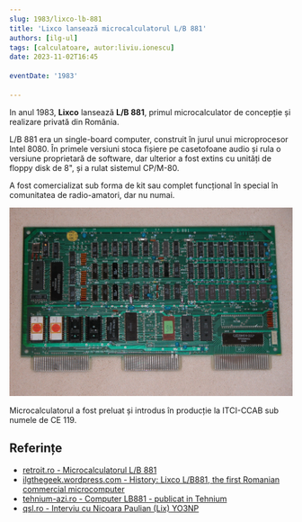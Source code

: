 ```yaml
---
slug: 1983/lixco-lb-881
title: 'Lixco lansează microcalculatorul L/B 881'
authors: [ilg-ul]
tags: [calculatoare, autor:liviu.ionescu]
date: 2023-11-02T16:45

eventDate: '1983'

---
```


In anul 1983, **Lixco** lansează **L/B 881**, primul microcalculator de
concepție și realizare privată din România.

<!-- truncate -->

L/B 881 era un single-board computer, construit în jurul unui
microprocesor Intel 8080. În primele versiuni
stoca fișiere pe casetofoane audio și rula o versiune proprietară
de software, dar ulterior a fost extins cu
unități de floppy disk de 8", și a rulat sistemul CP/M-80.

A fost comercializat sub forma de kit sau complet funcțional în special
în comunitatea de radio-amatori, dar nu numai.

![L/B881](img/lb881.jpg)

Microcalculatorul a fost preluat și introdus în producție la ITCI-CCAB sub numele de CE 119.

## Referințe

- [retroit.ro - Microcalculatorul L/B 881](https://retroit.ro/l-b-881/)
- [ilgthegeek.wordpress.com - History: Lixco L/B881, the first Romanian commercial microcomputer](https://ilgthegeek.wordpress.com/2010/11/14/history-lixco-lb881/)
- [tehnium-azi.ro - Computer LB881 - publicat in Tehnium](https://www.tehnium-azi.ro/forums/topic/7187-computer-lb881-publicat-in-tehnium/)
- [qsl.ro - Interviu cu Nicoara Paulian (Lix) YO3NP](http://nini.qsl.ro/node/32)
